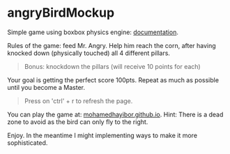 # angryBirdMockup
Simple game using boxbox physics engine: [documentation](http://incompl.github.io/boxbox/updoc.html).

 Rules of the game: feed Mr. Angry. Help him reach the corn, after having knocked down (physically touched) all 4 different pillars.
> Bonus: knockdown the pillars (will receive 10 points for each)

Your goal is getting the perfect score 100pts. Repeat as much as possible until you become a Master.
> Press on 'ctrl' + r to refresh the page.

You can play the game at: [mohamedhayibor.github.io](mohamedhayibor.github.io).
Hint: There is a dead zone to avoid as the bird can only fly to the right.

Enjoy. In the meantime I might implementing ways to make it more sophisticated.
